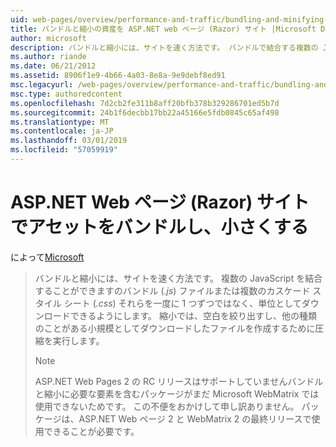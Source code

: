 ```yaml
---
uid: web-pages/overview/performance-and-traffic/bundling-and-minifying-assets-in-an-aspnet-web-pages-razor-site
title: バンドルと縮小の資産を ASP.NET web ページ (Razor) サイト |Microsoft Docs
author: microsoft
description: バンドルと縮小には、サイトを速く方法です。 バンドルで結合する複数の JavaScript (.js) ファイルまたは複数のスタイル シート (.
ms.author: riande
ms.date: 06/21/2012
ms.assetid: 8906f1e9-4b66-4a03-8e8a-9e9debf8ed91
msc.legacyurl: /web-pages/overview/performance-and-traffic/bundling-and-minifying-assets-in-an-aspnet-web-pages-razor-site
msc.type: authoredcontent
ms.openlocfilehash: 7d2cb2fe311b8aff20bfb378b329286701ed5b7d
ms.sourcegitcommit: 24b1f6decbb17bb22a45166e5fdb0845c65af498
ms.translationtype: MT
ms.contentlocale: ja-JP
ms.lasthandoff: 03/01/2019
ms.locfileid: "57059919"
---
```

<a name="bundling-and-minifying-assets-in-an-aspnet-web-pages-razor-site"></a>ASP.NET Web ページ (Razor) サイトでアセットをバンドルし、小さくする
====================
によって[Microsoft](https://github.com/microsoft)

> バンドルと縮小には、サイトを速く方法です。 複数の JavaScript を結合することができますのバンドル (*.js*) ファイルまたは複数のカスケード スタイル シート (*.css*) それらを一度に 1 つずつではなく、単位としてダウンロードできるようにします。 縮小では、空白を絞り出すし、他の種類のことがある小規模としてダウンロードしたファイルを作成するために圧縮を実行します。
> 
> > [!NOTE]
> > ASP.NET Web Pages 2 の RC リリースはサポートしていませんバンドルと縮小に必要な要素を含むパッケージがまだ Microsoft WebMatrix では使用できないためです。 この不便をおかけして申し訳ありません。 パッケージは、ASP.NET Web ページ 2 と WebMatrix 2 の最終リリースで使用できることが必要です。
